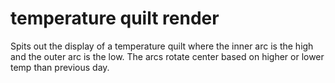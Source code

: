 # temperature quilt render

Spits out the display of a temperature quilt where the inner arc is the high and the outer arc is the low. The arcs rotate center based on higher or lower temp than previous day.